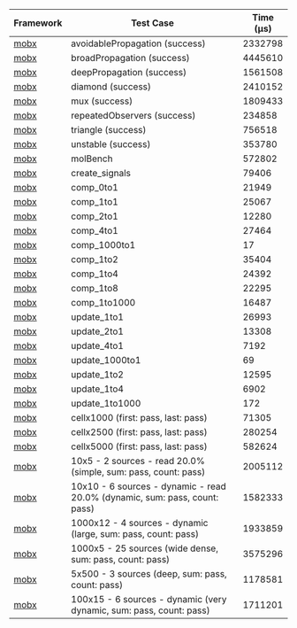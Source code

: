 | Framework | Test Case | Time (μs) |
| --- | --- | --- |
| [mobx](https://github.com/mobxjs/mobx.dart) | avoidablePropagation (success) | 2332798 |
| [mobx](https://github.com/mobxjs/mobx.dart) | broadPropagation (success) | 4445610 |
| [mobx](https://github.com/mobxjs/mobx.dart) | deepPropagation (success) | 1561508 |
| [mobx](https://github.com/mobxjs/mobx.dart) | diamond (success) | 2410152 |
| [mobx](https://github.com/mobxjs/mobx.dart) | mux (success) | 1809433 |
| [mobx](https://github.com/mobxjs/mobx.dart) | repeatedObservers (success) | 234858 |
| [mobx](https://github.com/mobxjs/mobx.dart) | triangle (success) | 756518 |
| [mobx](https://github.com/mobxjs/mobx.dart) | unstable (success) | 353780 |
| [mobx](https://github.com/mobxjs/mobx.dart) | molBench | 572802 |
| [mobx](https://github.com/mobxjs/mobx.dart) | create_signals | 79406 |
| [mobx](https://github.com/mobxjs/mobx.dart) | comp_0to1 | 21949 |
| [mobx](https://github.com/mobxjs/mobx.dart) | comp_1to1 | 25067 |
| [mobx](https://github.com/mobxjs/mobx.dart) | comp_2to1 | 12280 |
| [mobx](https://github.com/mobxjs/mobx.dart) | comp_4to1 | 27464 |
| [mobx](https://github.com/mobxjs/mobx.dart) | comp_1000to1 | 17 |
| [mobx](https://github.com/mobxjs/mobx.dart) | comp_1to2 | 35404 |
| [mobx](https://github.com/mobxjs/mobx.dart) | comp_1to4 | 24392 |
| [mobx](https://github.com/mobxjs/mobx.dart) | comp_1to8 | 22295 |
| [mobx](https://github.com/mobxjs/mobx.dart) | comp_1to1000 | 16487 |
| [mobx](https://github.com/mobxjs/mobx.dart) | update_1to1 | 26993 |
| [mobx](https://github.com/mobxjs/mobx.dart) | update_2to1 | 13308 |
| [mobx](https://github.com/mobxjs/mobx.dart) | update_4to1 | 7192 |
| [mobx](https://github.com/mobxjs/mobx.dart) | update_1000to1 | 69 |
| [mobx](https://github.com/mobxjs/mobx.dart) | update_1to2 | 12595 |
| [mobx](https://github.com/mobxjs/mobx.dart) | update_1to4 | 6902 |
| [mobx](https://github.com/mobxjs/mobx.dart) | update_1to1000 | 172 |
| [mobx](https://github.com/mobxjs/mobx.dart) | cellx1000 (first: pass, last: pass) | 71305 |
| [mobx](https://github.com/mobxjs/mobx.dart) | cellx2500 (first: pass, last: pass) | 280254 |
| [mobx](https://github.com/mobxjs/mobx.dart) | cellx5000 (first: pass, last: pass) | 582624 |
| [mobx](https://github.com/mobxjs/mobx.dart) | 10x5 - 2 sources - read 20.0% (simple, sum: pass, count: pass) | 2005112 |
| [mobx](https://github.com/mobxjs/mobx.dart) | 10x10 - 6 sources - dynamic - read 20.0% (dynamic, sum: pass, count: pass) | 1582333 |
| [mobx](https://github.com/mobxjs/mobx.dart) | 1000x12 - 4 sources - dynamic (large, sum: pass, count: pass) | 1933859 |
| [mobx](https://github.com/mobxjs/mobx.dart) | 1000x5 - 25 sources (wide dense, sum: pass, count: pass) | 3575296 |
| [mobx](https://github.com/mobxjs/mobx.dart) | 5x500 - 3 sources (deep, sum: pass, count: pass) | 1178581 |
| [mobx](https://github.com/mobxjs/mobx.dart) | 100x15 - 6 sources - dynamic (very dynamic, sum: pass, count: pass) | 1711201 |
